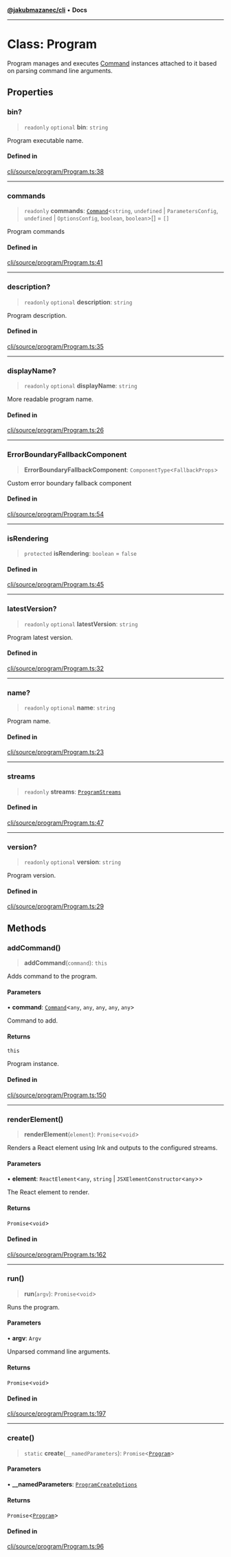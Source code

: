 [**@jakubmazanec/cli**](../README.md) • **Docs**

---

# Class: Program

Program manages and executes [Command](Command.md) instances attached to it based on parsing command
line arguments.

## Properties

### bin?

> `readonly` `optional` **bin**: `string`

Program executable name.

#### Defined in

[cli/source/program/Program.ts:38](https://github.com/jakubmazanec/tools/blob/e8e1a063ee4a3ba5413ab6c19f760853c220a8ce/packages/cli/source/program/Program.ts#L38)

---

### commands

> `readonly` **commands**: [`Command`](Command.md)\<`string`, `undefined` \| `ParametersConfig`,
> `undefined` \| `OptionsConfig`, `boolean`, `boolean`\>[] = `[]`

Program commands

#### Defined in

[cli/source/program/Program.ts:41](https://github.com/jakubmazanec/tools/blob/e8e1a063ee4a3ba5413ab6c19f760853c220a8ce/packages/cli/source/program/Program.ts#L41)

---

### description?

> `readonly` `optional` **description**: `string`

Program description.

#### Defined in

[cli/source/program/Program.ts:35](https://github.com/jakubmazanec/tools/blob/e8e1a063ee4a3ba5413ab6c19f760853c220a8ce/packages/cli/source/program/Program.ts#L35)

---

### displayName?

> `readonly` `optional` **displayName**: `string`

More readable program name.

#### Defined in

[cli/source/program/Program.ts:26](https://github.com/jakubmazanec/tools/blob/e8e1a063ee4a3ba5413ab6c19f760853c220a8ce/packages/cli/source/program/Program.ts#L26)

---

### ErrorBoundaryFallbackComponent

> **ErrorBoundaryFallbackComponent**: `ComponentType`\<`FallbackProps`\>

Custom error boundary fallback component

#### Defined in

[cli/source/program/Program.ts:54](https://github.com/jakubmazanec/tools/blob/e8e1a063ee4a3ba5413ab6c19f760853c220a8ce/packages/cli/source/program/Program.ts#L54)

---

### isRendering

> `protected` **isRendering**: `boolean` = `false`

#### Defined in

[cli/source/program/Program.ts:45](https://github.com/jakubmazanec/tools/blob/e8e1a063ee4a3ba5413ab6c19f760853c220a8ce/packages/cli/source/program/Program.ts#L45)

---

### latestVersion?

> `readonly` `optional` **latestVersion**: `string`

Program latest version.

#### Defined in

[cli/source/program/Program.ts:32](https://github.com/jakubmazanec/tools/blob/e8e1a063ee4a3ba5413ab6c19f760853c220a8ce/packages/cli/source/program/Program.ts#L32)

---

### name?

> `readonly` `optional` **name**: `string`

Program name.

#### Defined in

[cli/source/program/Program.ts:23](https://github.com/jakubmazanec/tools/blob/e8e1a063ee4a3ba5413ab6c19f760853c220a8ce/packages/cli/source/program/Program.ts#L23)

---

### streams

> `readonly` **streams**: [`ProgramStreams`](../type-aliases/ProgramStreams.md)

#### Defined in

[cli/source/program/Program.ts:47](https://github.com/jakubmazanec/tools/blob/e8e1a063ee4a3ba5413ab6c19f760853c220a8ce/packages/cli/source/program/Program.ts#L47)

---

### version?

> `readonly` `optional` **version**: `string`

Program version.

#### Defined in

[cli/source/program/Program.ts:29](https://github.com/jakubmazanec/tools/blob/e8e1a063ee4a3ba5413ab6c19f760853c220a8ce/packages/cli/source/program/Program.ts#L29)

## Methods

### addCommand()

> **addCommand**(`command`): `this`

Adds command to the program.

#### Parameters

• **command**: [`Command`](Command.md)\<`any`, `any`, `any`, `any`, `any`\>

Command to add.

#### Returns

`this`

Program instance.

#### Defined in

[cli/source/program/Program.ts:150](https://github.com/jakubmazanec/tools/blob/e8e1a063ee4a3ba5413ab6c19f760853c220a8ce/packages/cli/source/program/Program.ts#L150)

---

### renderElement()

> **renderElement**(`element`): `Promise`\<`void`\>

Renders a React element using Ink and outputs to the configured streams.

#### Parameters

• **element**: `ReactElement`\<`any`, `string` \| `JSXElementConstructor`\<`any`\>\>

The React element to render.

#### Returns

`Promise`\<`void`\>

#### Defined in

[cli/source/program/Program.ts:162](https://github.com/jakubmazanec/tools/blob/e8e1a063ee4a3ba5413ab6c19f760853c220a8ce/packages/cli/source/program/Program.ts#L162)

---

### run()

> **run**(`argv`): `Promise`\<`void`\>

Runs the program.

#### Parameters

• **argv**: `Argv`

Unparsed command line arguments.

#### Returns

`Promise`\<`void`\>

#### Defined in

[cli/source/program/Program.ts:197](https://github.com/jakubmazanec/tools/blob/e8e1a063ee4a3ba5413ab6c19f760853c220a8ce/packages/cli/source/program/Program.ts#L197)

---

### create()

> `static` **create**(`__namedParameters`): `Promise`\<[`Program`](Program.md)\>

#### Parameters

• **\_\_namedParameters**: [`ProgramCreateOptions`](../type-aliases/ProgramCreateOptions.md)

#### Returns

`Promise`\<[`Program`](Program.md)\>

#### Defined in

[cli/source/program/Program.ts:96](https://github.com/jakubmazanec/tools/blob/e8e1a063ee4a3ba5413ab6c19f760853c220a8ce/packages/cli/source/program/Program.ts#L96)
